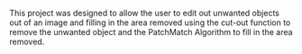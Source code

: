This project was designed to allow the user to edit out unwanted objects out of an image and filling in the area removed using the cut-out function to remove the unwanted object and the PatchMatch Algorithm to fill in the area removed.
